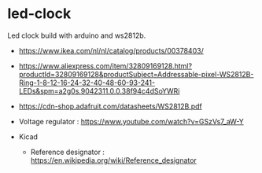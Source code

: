 # led-clock
Led clock build with arduino and ws2812b.


- https://www.ikea.com/nl/nl/catalog/products/00378403/
- https://www.aliexpress.com/item/32809169128.html?productId=32809169128&productSubject=Addressable-pixel-WS2812B-Ring-1-8-12-16-24-32-40-48-60-93-241-LEDs&spm=a2g0s.9042311.0.0.38f94c4dSoYWRi
- https://cdn-shop.adafruit.com/datasheets/WS2812B.pdf
- Voltage regulator : https://www.youtube.com/watch?v=GSzVs7_aW-Y

- Kicad
  - Reference designator : https://en.wikipedia.org/wiki/Reference_designator

